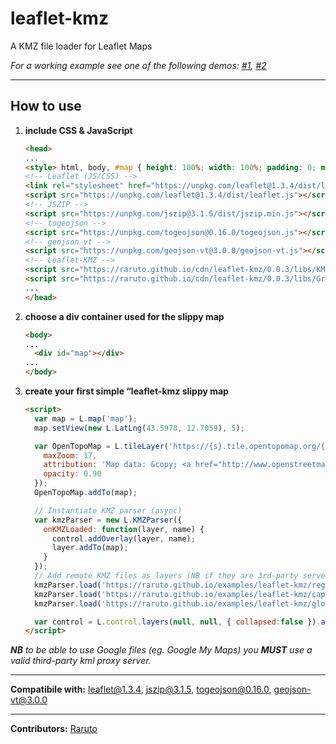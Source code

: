 # leaflet-kmz
A KMZ file loader for Leaflet Maps

_For a working example see one of the following demos: [#1](https://raruto.github.io/examples/leaflet-kmz/leaflet-kmz.html), [#2](https://raruto.github.io/examples/leaflet-kmz/leaflet-kmz_multigeometry.html)_

---

## How to use

1. **include CSS & JavaScript**
    ```html
    <head>
    ...
    <style> html, body, #map { height: 100%; width: 100%; padding: 0; margin: 0; } </style>
    <!-- Leaflet (JS/CSS) -->
    <link rel="stylesheet" href="https://unpkg.com/leaflet@1.3.4/dist/leaflet.css">
    <script src="https://unpkg.com/leaflet@1.3.4/dist/leaflet.js"></script>
    <!-- JSZIP -->
    <script src="https://unpkg.com/jszip@3.1.5/dist/jszip.min.js"></script>
    <!-- togeojson -->
    <script src="https://unpkg.com/togeojson@0.16.0/togeojson.js"></script>
    <!-- geojson-vt -->
    <script src="https://unpkg.com/geojson-vt@3.0.0/geojson-vt.js"></script>
    <!-- Leaflet-KMZ -->
    <script src="https://raruto.github.io/cdn/leaflet-kmz/0.0.3/libs/KMZParser.js"></script>
    <script src="https://raruto.github.io/cdn/leaflet-kmz/0.0.3/libs/GridLayer.GeoJSON.js"></script>
    ...
    </head>
    ```
2. **choose a div container used for the slippy map**
    ```html
    <body>
    ...
	  <div id="map"></div>
    ...
    </body>
    ```
3. **create your first simple “leaflet-kmz slippy map**
    ```html
    <script>
      var map = L.map('map');
      map.setView(new L.LatLng(43.5978, 12.7059), 5);

      var OpenTopoMap = L.tileLayer('https://{s}.tile.opentopomap.org/{z}/{x}/{y}.png', {
        maxZoom: 17,
        attribution: 'Map data: &copy; <a href="http://www.openstreetmap.org/copyright">OpenStreetMap</a>, <a href="http://viewfinderpanoramas.org">SRTM</a> | Map style: &copy; <a href="https://opentopomap.org">OpenTopoMap</a> (<a href="https://creativecommons.org/licenses/by-sa/3.0/">CC-BY-SA</a>)',
        opacity: 0.90
      });
      OpenTopoMap.addTo(map);

      // Instantiate KMZ parser (async)
      var kmzParser = new L.KMZParser({
        onKMZLoaded: function(layer, name) {
          control.addOverlay(layer, name);
          layer.addTo(map);
        }
      });
      // Add remote KMZ files as layers (NB if they are 3rd-party servers, they MUST have CORS enabled)
      kmzParser.load('https://raruto.github.io/examples/leaflet-kmz/regioni.kmz');
      kmzParser.load('https://raruto.github.io/examples/leaflet-kmz/capitali.kmz');
      kmzParser.load('https://raruto.github.io/examples/leaflet-kmz/globe.kmz');

      var control = L.control.layers(null, null, { collapsed:false }).addTo(map);
    </script>
    ```

_**NB** to be able to use Google files (eg. Google My Maps) you **MUST** use a valid third-party kml proxy server._

---

**Compatibile with:** leaflet@1.3.4, jszip@3.1.5, togeojson@0.16.0, geojson-vt@3.0.0

---

**Contributors:** [Raruto](https://github.com/Raruto)

